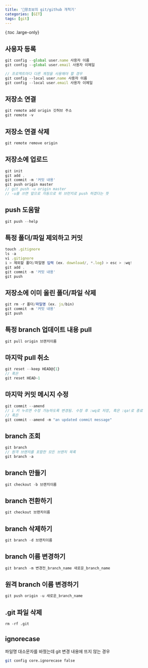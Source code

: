 ```yaml
---
title: '🤴왕초보의 git/github 개척기'
categories: [GIT]
tags: [git]
---
```


{:toc .large-only}

## 사용자 등록

```js
git config --global user.name 사용자 이름
git config --global user.email 사용자 이메일

// 프로젝트마다 다른 계정을 사용해야 할 경우
git config --local user.name 사용자 이름
git config --local user.email 사용자 이메일
```

## 저장소 연결

```js
git remote add origin 깃허브 주소
git remote -v
```

## 저장소 연결 삭제

```js
git remote remove origin
```

## 저장소에 업로드

```js
git init
git add .
git commit -m '커밋 내용'
git push origin master
// git push -u origin master
// -u를 쓰면 앞으로 자동으로 위 브런치로 push 하겠다는 뜻
```

## push 도움말

```js
git push --help
```

## 특정 폴더/파일 제외하고 커밋

```js
touch .gitignore
ls -a
vi .gitignore
i > 제외할 폴더/파일명 입력 (ex. download/, *.log) > esc > :wq!
git add .
git commit -m '커밋 내용'
git push
```

## 저장소에 이미 올린 폴더/파일 삭제

```js
git rm -r 폴더/파일명 (ex. js/bin)
git commit -m '커밋 내용'
git push
```

## 특정 branch 업데이트 내용 pull

```js
git pull origin 브랜치이름
```

## 마지막 pull 취소

```js
git reset --keep HEAD@{1}
// 혹은
git reset HEAD~1
```

## 마지막 커밋 메시지 수정

```js
git commit --amend
// i 키 누르면 수정 가능하도록 변경됨. 수정 후 :wq로 저장, 혹은 :qa!로 종료
// 혹은
git commit --amend -m "an updated commit message"
```

## branch 조회

```js
git branch
// 원격 브랜치를 포함한 모든 브랜치 목록
git branch -a
```

## branch 만들기

```js
git checkout -b 브랜치이름
```

## branch 전환하기

```js
git checkout 브랜치이름
```

## branch 삭제하기

```js
git branch -d 브랜치이름
```

## branch 이름 변경하기

```js
git branch -m 변경전_branch_name 새로운_branch_name
```

## 원격 branch 이름 변경하기

```js
git push origin -u 새로운_branch_name
```

## .git 파일 삭제

```html
rm -rf .git
```

## ignorecase

파일명 대소문자를 바꿨는데 git 변경 내용에 뜨지 않는 경우

```bash
git config core.ignorecase false
```
